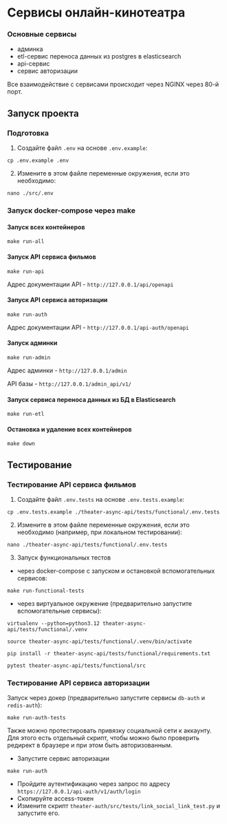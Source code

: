 # Сервисы онлайн-кинотеатра

### Основные сервисы
- админка
- etl-сервис переноса данных из postgres в elasticsearch
- api-сервис
- сервис авторизации

Все взаимодействие с сервисами происходит через NGINX через 80-й порт.

## Запуск проекта

### Подготовка

1. Создайте файл `.env` на основе `.env.example`:
```shell
cp .env.example .env
```
2. Измените в этом файле переменные окружения, если это необходимо:
```shell
nano ./src/.env
```

### Запуск docker-compose через make

#### Запуск всех контейнеров
```shell
make run-all
```

#### Запуск API сервиса фильмов
```shell
make run-api
```
Адрес документации API - `http://127.0.0.1/api/openapi`

#### Запуск API сервиса авторизации
```shell
make run-auth
```
Адрес документации API - `http://127.0.0.1/api-auth/openapi`


#### Запуск админки
```shell
make run-admin
```
Адрес админки - `http://127.0.0.1/admin`

API базы - `http://127.0.0.1/admin_api/v1/`

#### Запуск сервиса переноса данных из БД в Elasticsearch
```shell
make run-etl
```

#### Остановка и удаление всех контейнеров
```shell
make down
```

## Тестирование

### Тестирование API сервиса фильмов

1. Создайте файл `.env.tests` на основе `.env.tests.example`:
```shell
cp .env.tests.example ./theater-async-api/tests/functional/.env.tests
```
2. Измените в этом файле переменные окружения, если это необходимо (например, при локальном тестировании):
```shell
nano ./theater-async-api/tests/functional/.env.tests
```

3. Запуск функциональных тестов

- через docker-compose с запуском и остановкой вспомогательных сервисов: 
```shell
make run-functional-tests
```

- через виртуальное окружение (предварительно запустите вспомогательные сервисы):
```shell
virtualenv --python=python3.12 theater-async-api/tests/functional/.venv
```

```shell
source theater-async-api/tests/functional/.venv/bin/activate
```

```shell
pip install -r theater-async-api/tests/functional/requirements.txt
```

```shell
pytest theater-async-api/tests/functional/src
```

### Тестирование API сервиса авторизации
Запуск через докер (предварительно запустите сервисы `db-auth` и `redis-auth`):
```shell
make run-auth-tests
```

Также можно протестировать привязку социальной сети к аккаунту. Для этого есть отдельный скрипт,
чтобы можно было проверить редирект в браузере и при этом быть авторизованным.

- Запустите сервис авторизации
```shell
make run-auth
```
- Пройдите аутентификацию через запрос по адресу `https://127.0.0.1/api-auth/v1/auth/login`
- Скопируйте access-токен
- Измените скрипт `theater-auth/src/tests/link_social_link_test.py` и запустите его.


